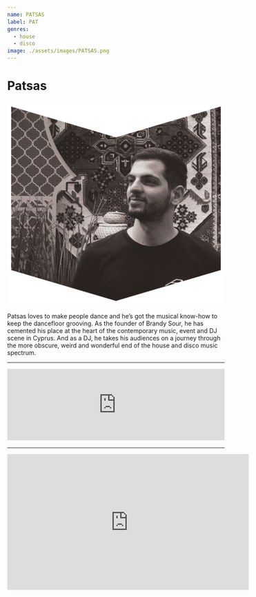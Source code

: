 ```yaml
---
name: PATSAS
label: PAT
genres:
  - house
  - disco
image: ./assets/images/PATSAS.png
---
```


# Patsas

![](./assets/images/PATSAS.png)

Patsas loves to make people dance and he’s got the musical know-how to keep the dancefloor grooving. As the founder of Brandy Sour, he has cemented his place at the heart of the contemporary music, event and DJ scene in Cyprus. And as a DJ, he takes his audiences on a journey through the more obscure, weird and wonderful end of the house and disco music spectrum.

---

<iframe width="100%" height="166" scrolling="no" frameborder="no" allow="autoplay" src="https://w.soundcloud.com/player/?url=https%3A//api.soundcloud.com/tracks/682427534&color=%231b1a65&auto_play=false&hide_related=true&show_comments=false&show_user=true&show_reposts=false&show_teaser=false"></iframe>

---

<iframe width="560" height="315" src="https://www.youtube.com/embed/auLzG41N2jE" frameborder="0" allow="accelerometer; autoplay; encrypted-media; gyroscope; picture-in-picture" allowfullscreen></iframe>
